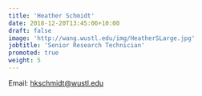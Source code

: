 ```yaml
---
title: 'Heather Schmidt'
date: 2018-12-20T13:45:06+10:00
draft: false
image: 'http://wang.wustl.edu/img/HeatherSLarge.jpg'
jobtitle: 'Senior Research Technician'
promoted: true
weight: 5
---
```


Email: hkschmidt@wustl.edu